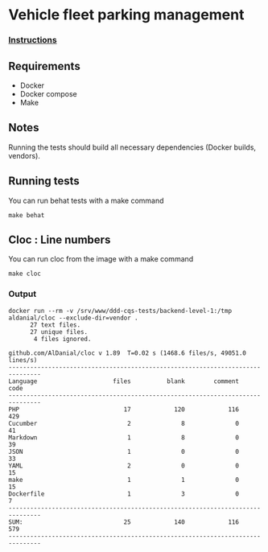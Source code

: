 # Vehicle fleet parking management
### [Instructions](https://github.com/fulll/developers/blob/master/Backend/ddd-and-cqs-level-1.md)
## Requirements

- Docker
- Docker compose
- Make

## Notes

Running the tests should build all necessary dependencies (Docker builds, vendors).

## Running tests

You can run behat tests with a make command
```shell
make behat
```

## Cloc : Line numbers

You can run cloc from the image with a make command
```shell
make cloc
```
### Output
```shell
docker run --rm -v /srv/www/ddd-cqs-tests/backend-level-1:/tmp aldanial/cloc --exclude-dir=vendor .
      27 text files.
      27 unique files.                              
       4 files ignored.

github.com/AlDanial/cloc v 1.89  T=0.02 s (1468.6 files/s, 49051.0 lines/s)
-------------------------------------------------------------------------------
Language                     files          blank        comment           code
-------------------------------------------------------------------------------
PHP                             17            120            116            429
Cucumber                         2              8              0             41
Markdown                         1              8              0             39
JSON                             1              0              0             33
YAML                             2              0              0             15
make                             1              1              0             15
Dockerfile                       1              3              0              7
-------------------------------------------------------------------------------
SUM:                            25            140            116            579
-------------------------------------------------------------------------------
```